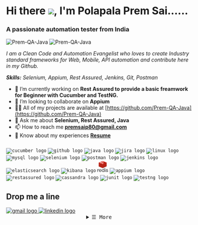 <h1 align="left">Hi there <img src="https://user-images.githubusercontent.com/42378118/110234147-e3259600-7f4e-11eb-95be-0c4047144dea.gif" height="35"></img>, I'm Polapala Prem Sai......</h1>
<h3 align="left">A passionate automation tester from India</h3>
<p>
<a align="left"> <img src="https://komarev.com/ghpvc/?username=Prem-QA-Java&label=Visitors&color=0e75b6&style=flat" alt="Prem-QA-Java" /> </a>
<a align="left"> <img src="https://img.shields.io/github/followers/Prem-QA-Java" alt="Prem-QA-Java" /> </a>
</p>


<p align="left"><em>I am a Clean Code and Automation Evangelist who loves to create Industry standard frameworks for Web, Mobile, API automation and contribute here in my Github.

<b>Skills:</b> Selenium, Appium, Rest Assured, Jenkins, Git, Postman</em></p>

- 🔭 I’m currently working on **Rest Assured to provide a basic freamwork for Beginner with Cucumber and TestNG.**
- 👯 I’m looking to collaborate on **Appium**
- 👨‍💻 All of my projects are available at [https://github.com/Prem-QA-Java](https://github.com/Prem-QA-Java)
- 💬 Ask me about **Selenium, Rest Assured, Java**
- 📫 How to reach me **premsaip80@gmail.com**
- 📄 Know about my experiences [**Resume**](https://docs.google.com/document/d/1EEgMbksS6OIuKkqUlAYjBpe5xN0qAjnvJzLsFGcDA_o/edit#heading=h.854e6p12kom9)

###

<code><img src="https://cdn.jsdelivr.net/gh/devicons/devicon/icons/cucumber/cucumber-plain.svg" height="30" alt="cucumber logo" title="Cucumber" /></code>
<code><img src="https://cdn.jsdelivr.net/gh/devicons/devicon/icons/github/github-original.svg" height="30" alt="github logo" title="GitHub"/></code>
<code><img src="https://cdn.jsdelivr.net/gh/devicons/devicon/icons/java/java-original.svg" height="30" alt="java logo" title="Java"/></code>
<code><img src="https://cdn.jsdelivr.net/gh/devicons/devicon/icons/jira/jira-original.svg" height="30" alt="jira logo" title="JIRA"/></code>
<code><img src="https://cdn.jsdelivr.net/gh/devicons/devicon/icons/linux/linux-original.svg" height="30" alt="linux logo" title="Linux"/></code>
<code><img src="https://cdn.jsdelivr.net/gh/devicons/devicon/icons/mysql/mysql-original.svg" height="30" alt="mysql logo" title="MySql"/></code>
<code><img src="https://cdn.jsdelivr.net/gh/devicons/devicon/icons/selenium/selenium-original.svg" height="30" alt="selenium logo" title="Selenium"/></code>
<code><img src="https://www.vectorlogo.zone/logos/getpostman/getpostman-icon.svg" height="30" alt="postman logo" title="Postman"/></code>
<code><img src="https://www.vectorlogo.zone/logos/jenkins/jenkins-icon.svg" height="30" alt="jenkins logo" title="Jenkins"/></code>
<code><img src="https://www.vectorlogo.zone/logos/elastic/elastic-icon.svg" height="30" alt="elasticsearch logo" title="ElasticSearch"/></code>
<code><img src="https://www.vectorlogo.zone/logos/elasticco_kibana/elasticco_kibana-icon.svg" height="30" alt="kibana logo" title="Kibana"/></code>
<code><img src="https://raw.githubusercontent.com/devicons/devicon/master/icons/redis/redis-original-wordmark.svg" height="30" alt="redis logo" title="Redis"/></code>
<code><img src="https://www.svgrepo.com/show/353413/appium.svg" height="30" alt="appium logo" title="Appium" /></code>
<code><img src="https://avatars.githubusercontent.com/u/19369327?s=200&v=4" height="30" alt="restassured logo" title="RestAssured" /></code>
<code><img src="https://www.vectorlogo.zone/logos/apache_cassandra/apache_cassandra-icon.svg" height="30" alt="cassandra logo" title="Cassandra" /></code>
<code><img src="https://avatars.githubusercontent.com/u/874086?s=280&v=4" height="30" alt="junit logo" title="JUnit" /></code>
<code><img src="https://avatars.githubusercontent.com/u/12528662?s=48&v=4" height="30" alt="testng logo" title="TestNG"/></code>

###

<h2><b>Drop me a line</b></h2>



<div align="left">
  <a href="mailto:premsaip80@gmail.com" target="_blank">
    <img src="https://img.shields.io/static/v1?message=Gmail&logo=gmail&label=&color=D14836&logoColor=white&labelColor=&style=for-the-badge" height="35" alt="gmail logo" />
  </a>
  <a href="http://www.linkedin.com/in/polapala-prem-sai-79a526235" target="_blank">
    <img src="https://img.shields.io/static/v1?message=LinkedIn&logo=linkedin&label=&color=0077B5&logoColor=white&labelColor=&style=for-the-badge" height="35" alt="linkedin logo" />
  </a>  
</div>

<details align="center">
  <summary> <samp>&#9776; More</samp></summary>
  <br>
    <img align="center" src="https://github-readme-stats.vercel.app/api/top-langs?username=Prem-QA-Java&show_icons=true&locale=en&theme=github_dark_dimmed" alt="Prem-QA-Java" />
  </br>
  <br>
    <img align="center" src="https://github-readme-stats.vercel.app/api?username=Prem-QA-Java&show_icons=true&theme=github_dark_dimmed&locale=en" alt="Prem-QA-Java" />
  </br>
  <br>
    <img align="center" src="https://github-readme-streak-stats.herokuapp.com/?user=Prem-QA-Java&theme=github_dark_dimmed" alt="Prem-QA-Java" />
  </br>

</details>


